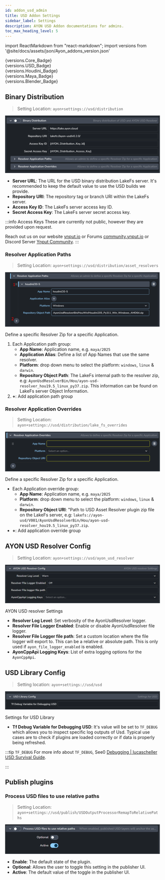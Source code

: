 ```yaml
---
id: addon_usd_admin
title: USD Addon Settings
sidebar_label: Settings
description: AYON USD Addon documentations for admins.
toc_max_heading_level: 5
---
```


import ReactMarkdown from "react-markdown";
import versions from '@site/docs/assets/json/Ayon_addons_version.json'

<div class="container">
  <div class="row">
    <div class=".col-sm-" style={{'margin-right':10+'px'}}>
      <ReactMarkdown>
        {versions.Core_Badge}
      </ReactMarkdown>
    </div>
    <div class=".col-sm-" style={{'margin-right':10+'px'}}>
      <ReactMarkdown>
        {versions.USD_Badge}
      </ReactMarkdown>
    </div>
    <div class=".col-sm-"  style={{'margin-right':10+'px'}}>
      <ReactMarkdown>
        {versions.Houdini_Badge}
      </ReactMarkdown>
    </div>
    <div class=".col-sm-" style={{'margin-right':10+'px'}}>
      <ReactMarkdown>
        {versions.Maya_Badge}
      </ReactMarkdown>
    </div>
    <div class=".col-sm-" style={{'margin-right':10+'px'}}>
      <ReactMarkdown>
        {versions.Blender_Badge}
      </ReactMarkdown>
    </div>
  </div>
</div>

## Binary Distribution
> Setting Location: `ayon+settings://usd/distribution`

![](assets/usd/admin/binary_distribution.png)


- **Server URL**: The URL for the USD binary distribution LakeFs server. It's recommended to keep the default value to use the USD builds we provide.
- **Repository URI**: The repository tag or branch URI within the LakeFs server.
- **Access Key ID**: The LakeFs server access key ID.
- **Secret Access Key**: The LakeFs server secret access key.

:::info Access Keys
These are currently not public, however they are provided upon request.

Reach out us on our website [ynput.io](https://ynput.io/contact/) or Forums [community.ynput.io](https://community.ynput.io/) or Discord Server [Ynput Community](https://discord.gg/ynput).
:::

### Resolver Application Paths
> Setting Location: `ayon+settings://usd/distribution/asset_resolvers`

![](assets/usd/admin/resolver_application_paths.png)

Define a specific Resolver Zip for a specific Application.

1. Each Application path group:
   - **App Name**: Application name, e.g. `maya/2025`
   - **Application Alias**: Define a list of App Names that use the same resolver.
   - **Platform**: drop down menu to select the platform: `windows`, `linux` & `darwin`.
   - **Repository Object Path**: The LakeFs internal path to the resolver zip, e.g: `AyonUsdResolverBin/Hou/ayon-usd-resolver_hou19.5_linux_py37.zip`. This information can be found on LakeFs server Object Information.
2. **+**: Add application path group

### Resolver Application Overrides
> Setting Location: `ayon+settings://usd/distribution/lake_fs_overrides`

![](assets/usd/admin/resolver_application_overrides.png)

Define a specific Resolver Zip for a specific Application.

- Each Application override group:
  - **App Name**: Application name, e.g. `maya/2025`
  - **Platform**: drop down menu to select the platform: `windows`, `linux` & `darwin`.
  - **Repository Object URI**: "Path to USD Asset Resolver plugin zip file on the LakeFs server, e.g: `lakefs://ayon-usd/V001/AyonUsdResolverBin/Hou/ayon-usd-resolver_hou19.5_linux_py37.zip`.
- **+**: Add application override group

## AYON USD Resolver Config
> Setting Location: `ayon+settings://usd/ayon_usd_resolver`

![](assets/usd/admin/ayon_usd_resolver_config.png)

AYON USD resolver Settings

- **Resolver Log Level**: Set verbosity of the AyonUsdResolver logger.
- **Resolver File Logger Enabled**: Enable or disable AyonUsdResolver file logger.
- **Resolver File Logger file path**: Set a custom location where the file logger will export to. This can be a relative or absolute path. This is only used if `ayon_file_logger_enabled` is enabled.
- **AyonCppApi Logging Keys**: List of extra logging options for the `AyonCppApi`.

## USD Library Config
> Setting location: `ayon+settings://usd/usd`

![](assets/usd/admin/usd_lib_config.png)

Settings for USD Library

- **Tf Debug Variable for Debugging USD**: It's value will be set to `TF_DEBUG` which allows you to inspect specific log outputs of Usd. Typical use cases are to check if plugins are loaded correctly or if data is properly being refreshed.

:::tip `TF_DEBUG`
For more info about `TF_DEBUG`, See0 [Debugging | lucascheller USD Survival Guide](https://lucascheller.github.io/VFX-UsdSurvivalGuide/pages/core/profiling/debug.html#debugging).

:::

## Publish plugins
### Process USD files to use relative paths
> Setting Location: `ayon+settings://usd/publish/USDOutputProcessorRemapToRelativePaths`

![](assets/usd/admin/process_usd_files_to_use_relative_paths.png)

- **Enable**: The default state of the plugin.
- **Optional**: Allows the user to toggle this setting in the publisher UI.
- **Active**: The default value of the toggle in the publisher UI.
